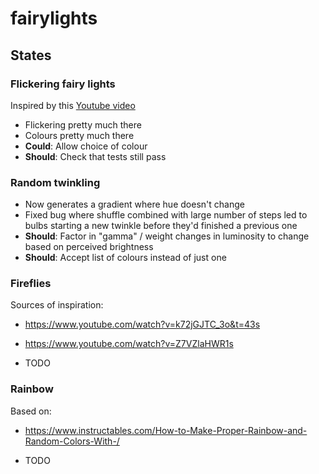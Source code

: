 # fairylights

## States

### Flickering fairy lights

Inspired by this [Youtube video](https://www.youtube.com/watch?v=zeOw5MZWq24)

- Flickering pretty much there
- Colours pretty much there
- **Could**: Allow choice of colour
- **Should**: Check that tests still pass

### Random twinkling

- Now generates a gradient where hue doesn't change
- Fixed bug where shuffle combined with large number of steps led to bulbs starting a new twinkle before they'd finished a previous one
- **Should**: Factor in "gamma" / weight changes in luminosity to change based on perceived brightness
- **Should**: Accept list of colours instead of just one

### Fireflies

Sources of inspiration:
- https://www.youtube.com/watch?v=k72jGJTC_3o&t=43s
- https://www.youtube.com/watch?v=Z7VZlaHWR1s

- TODO

### Rainbow

Based on:
- https://www.instructables.com/How-to-Make-Proper-Rainbow-and-Random-Colors-With-/

- TODO

